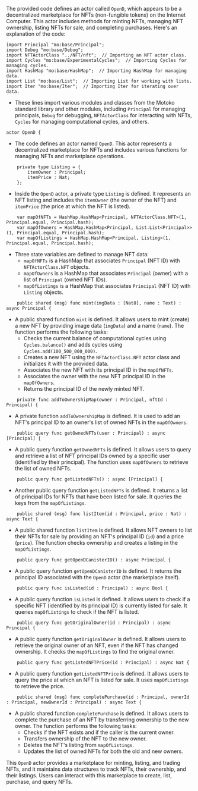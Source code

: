 The provided code defines an actor called `OpenD`, which appears to be a decentralized marketplace for NFTs (non-fungible tokens) on the Internet Computer. This actor includes methods for minting NFTs, managing NFT ownership, listing NFTs for sale, and completing purchases. Here's an explanation of the code:

```motoko
import Principal "mo:base/Principal";
import Debug "mo:base/Debug";
import NFTActorClass "../NFT/nft";  // Importing an NFT actor class.
import Cycles "mo:base/ExperimentalCycles";  // Importing Cycles for managing cycles.
import HashMap "mo:base/HashMap";  // Importing HashMap for managing data.
import List "mo:base/List";  // Importing List for working with lists.
import Iter "mo:base/Iter";  // Importing Iter for iterating over data.
```

- These lines import various modules and classes from the Motoko standard library and other modules, including `Principal` for managing principals, `Debug` for debugging, `NFTActorClass` for interacting with NFTs, `Cycles` for managing computational cycles, and others.

```motoko
actor OpenD {
```

- The code defines an actor named `OpenD`. This actor represents a decentralized marketplace for NFTs and includes various functions for managing NFTs and marketplace operations.

```motoko
    private type Listing = {
        itemOwner : Principal;
        itemPrice : Nat;
    };
```

- Inside the `OpenD` actor, a private type `Listing` is defined. It represents an NFT listing and includes the `itemOwner` (the owner of the NFT) and `itemPrice` (the price at which the NFT is listed).

```motoko
    var mapOfNFTs = HashMap.HashMap<Principal, NFTActorClass.NFT>(1, Principal.equal, Principal.hash);
    var mapOfOwners = HashMap.HashMap<Principal, List.List<Principal>>(1, Principal.equal, Principal.hash);
    var mapOfListings = HashMap.HashMap<Principal, Listing>(1, Principal.equal, Principal.hash);
```

- Three state variables are defined to manage NFT data:
  - `mapOfNFTs` is a HashMap that associates `Principal` (NFT ID) with `NFTActorClass.NFT` objects.
  - `mapOfOwners` is a HashMap that associates `Principal` (owner) with a list of `Principal` (owned NFT IDs).
  - `mapOfListings` is a HashMap that associates `Principal` (NFT ID) with `Listing` objects.

```motoko
    public shared (msg) func mint(imgData : [Nat8], name : Text) : async Principal {
```

- A public shared function `mint` is defined. It allows users to mint (create) a new NFT by providing image data (`imgData`) and a name (`name`). The function performs the following tasks:
  - Checks the current balance of computational cycles using `Cycles.balance()` and adds cycles using `Cycles.add(100_500_000_000)`.
  - Creates a new NFT using the `NFTActorClass.NFT` actor class and initializes it with the provided data.
  - Associates the new NFT with its principal ID in the `mapOfNFTs`.
  - Associates the owner with the new NFT principal ID in the `mapOfOwners`.
  - Returns the principal ID of the newly minted NFT.

```motoko
    private func addToOwnershipMap(owner : Principal, nftId : Principal) {
```

- A private function `addToOwnershipMap` is defined. It is used to add an NFT's principal ID to an owner's list of owned NFTs in the `mapOfOwners`.

```motoko
    public query func getOwnedNFTs(user : Principal) : async [Principal] {
```

- A public query function `getOwnedNFTs` is defined. It allows users to query and retrieve a list of NFT principal IDs owned by a specific user (identified by their principal). The function uses `mapOfOwners` to retrieve the list of owned NFTs.

```motoko
    public query func getListedNFTs() : async [Principal] {
```

- Another public query function `getListedNFTs` is defined. It returns a list of principal IDs for NFTs that have been listed for sale. It queries the keys from the `mapOfListings`.

```motoko
    public shared (msg) func listItem(id : Principal, price : Nat) : async Text {
```

- A public shared function `listItem` is defined. It allows NFT owners to list their NFTs for sale by providing an NFT's principal ID (`id`) and a price (`price`). The function checks ownership and creates a listing in the `mapOfListings`.

```motoko
    public query func getOpenDCanisterID() : async Principal {
```

- A public query function `getOpenDCanisterID` is defined. It returns the principal ID associated with the `OpenD` actor (the marketplace itself).

```motoko
    public query func isListed(id : Principal) : async Bool {
```

- A public query function `isListed` is defined. It allows users to check if a specific NFT (identified by its principal ID) is currently listed for sale. It queries `mapOfListings` to check if the NFT is listed.

```motoko
    public query func getOriginalOwner(id : Principal) : async Principal {
```

- A public query function `getOriginalOwner` is defined. It allows users to retrieve the original owner of an NFT, even if the NFT has changed ownership. It checks the `mapOfListings` to find the original owner.

```motoko
    public query func getListedNFTPrice(id : Principal) : async Nat {
```

- A public query function `getListedNFTPrice` is defined. It allows users to query the price at which an NFT is listed for sale. It uses `mapOfListings` to retrieve the price.

```motoko
    public shared (msg) func completePurchase(id : Principal, ownerId : Principal, newOwnerId : Principal) : async Text {
```

- A public shared function `completePurchase` is defined. It allows users to complete the purchase of an NFT by transferring ownership to the new owner. The function performs the following tasks:
  - Checks if the NFT exists and if the caller is the current owner.
  - Transfers ownership of the NFT to the new owner.
  - Deletes the NFT's listing from `mapOfListings`.
  - Updates the list of owned NFTs for both the old and new owners.

This `OpenD` actor provides a marketplace for minting, listing, and trading NFTs, and it maintains data structures to track NFTs, their ownership, and their listings. Users can interact with this marketplace to create, list, purchase, and query NFTs.